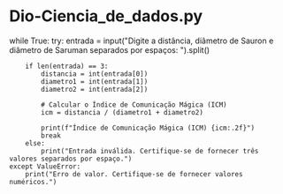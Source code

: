 # Dio-Ciencia_de_dados.py

while True:
    try:
        entrada = input("Digite a distância, diâmetro de Sauron e diâmetro de Saruman separados por espaços: ").split()

        if len(entrada) == 3:
            distancia = int(entrada[0])
            diametro1 = int(entrada[1])
            diametro2 = int(entrada[2])

            # Calcular o Índice de Comunicação Mágica (ICM)
            icm = distancia / (diametro1 + diametro2)

            print(f"Índice de Comunicação Mágica (ICM) {icm:.2f}")
            break
        else:
            print("Entrada inválida. Certifique-se de fornecer três valores separados por espaço.")
    except ValueError:
        print("Erro de valor. Certifique-se de fornecer valores numéricos.")
